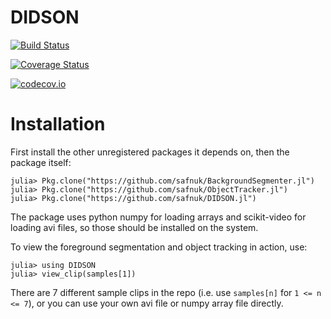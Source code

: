 # DIDSON

[![Build Status](https://travis-ci.org/safnuk/DIDSON.jl.svg?branch=master)](https://travis-ci.org/safnuk/DIDSON.jl)

[![Coverage Status](https://coveralls.io/repos/safnuk/DIDSON.jl/badge.svg?branch=master&service=github)](https://coveralls.io/github/safnuk/DIDSON.jl?branch=master)

[![codecov.io](http://codecov.io/github/safnuk/DIDSON.jl/coverage.svg?branch=master)](http://codecov.io/github/safnuk/DIDSON.jl?branch=master)

# Installation

First install the other unregistered packages it depends on, then the package itself:
```
julia> Pkg.clone("https://github.com/safnuk/BackgroundSegmenter.jl")
julia> Pkg.clone("https://github.com/safnuk/ObjectTracker.jl")
julia> Pkg.clone("https://github.com/safnuk/DIDSON.jl")
```

The package uses python numpy for loading arrays and scikit-video for loading avi files, so those should be installed on the system.

To view the foreground segmentation and object tracking in action, use:
```
julia> using DIDSON
julia> view_clip(samples[1])
```
There are 7 different sample clips in the repo (i.e. use `samples[n]` for `1 <= n <= 7`), or you can use your own avi file or numpy array file directly.
